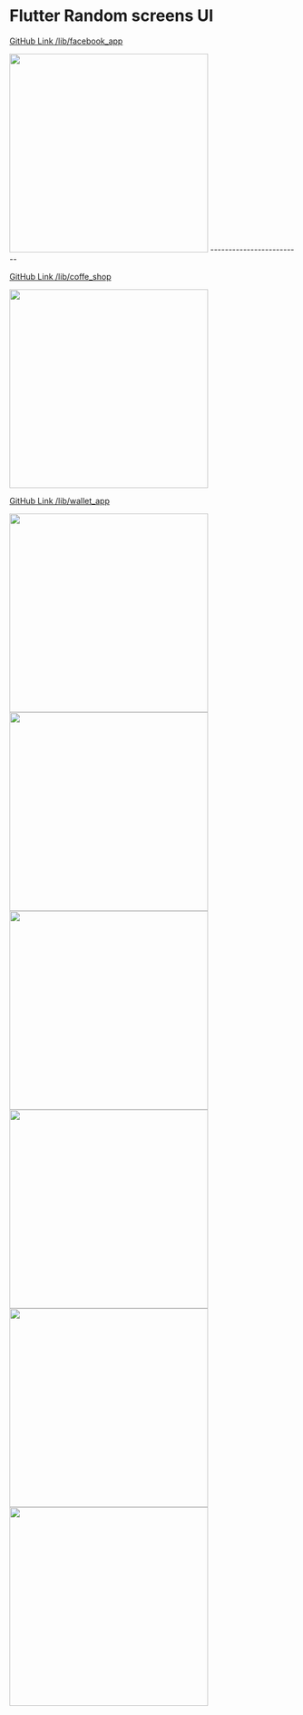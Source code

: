 # Flutter Random screens UI

[GitHub Link /lib/facebook_app](https://github.com/ahmed4442025/random_screens/tree/master/lib/facebook_app)

<img src="https://github.com/ahmed4442025/random_screens/blob/master/screenshots/face2.png" width="350">
-------------------------



[GitHub Link /lib/coffe_shop](https://github.com/ahmed4442025/random_screens/tree/master/lib/coffe_shop)

<img src="https://github.com/ahmed4442025/random_screens/blob/master/screenshots/coffee1.png" width="350">



[GitHub Link /lib/wallet_app](https://github.com/ahmed4442025/random_screens/tree/master/lib/wallet_app)

<img src="https://github.com/ahmed4442025/random_screens/blob/master/screenshots/wallet1.png" width="350">


<img src="https://github.com/ahmed4442025/random_screens/blob/master/screenshots/wallet2.png" width="350">

<img src="https://github.com/ahmed4442025/random_screens/blob/master/screenshots/face1.png" width="350">

<img src="https://github.com/ahmed4442025/random_screens/blob/master/screenshots/face3.png" width="350">

<img src="https://github.com/ahmed4442025/random_screens/blob/master/screenshots/coffee2.png" width="350">

<img src="https://github.com/ahmed4442025/random_screens/blob/master/screenshots/coffee3.png" width="350">

